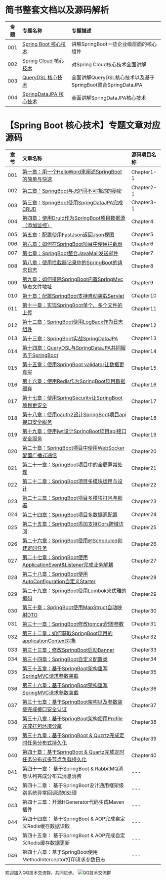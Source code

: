 ﻿# 简书整套文档以及源码解析

|专题		| 专题名称     															|专题描述	 |
|:-----:	| :---------------------------------------------------------------------|:-----------|
|001		| [Spring Boot 核心技术](http://www.jianshu.com/c/3f69deddbed3)			|讲解SpringBoot一些企业级层面的核心组件|
|002		| [Spring Cloud 核心技术](http://www.jianshu.com/c/1faac22666e7)		|对Spring Cloud核心技术全面讲解|
|003		| [QueryDSL 核心技术](http://www.jianshu.com/c/ab4789177827)			|全面讲解QueryDSL核心技术以及基于SpringBoot整合SpringDataJPA|
|004		| [SpringDataJPA 核心技术](http://www.jianshu.com/c/f1b269bb2fd6)		|全面讲解SpringDataJPA核心技术|


# 【Spring Boot 核心技术】专题文章对应源码

|章节		| 文章名称     															|源码项目名称|
|:-----:	| :---------------------------------------------------------------------|:-----------|
|001		|[第一章：用一个HelloWord来阐述SpringBoot的简单与快速](http://www.jianshu.com/p/2a37c26d1928)					|Chapter1-1  |
|002		|[第二章：SpringBoot与JSP间不可描述的秘密](http://www.jianshu.com/p/90a84c814d0c)					|Chapter2-1  |
|003		|[第三章：SpringBoot使用SpringDataJPA完成CRUD](http://www.jianshu.com/p/b6932740f3c0)					|Chapter3-1  |
|004		|[第四章：使用Druid作为SpringBoot项目数据源（添加监控）](http://www.jianshu.com/p/e84e2709f383)					|Chapter4  |
|005		|[第五章：配置使用FastJson返回Json视图](http://www.jianshu.com/p/14df78573cb2)					|Chapter5  |
|006		|[第六章：如何在SpringBoot项目中使用拦截器](http://www.jianshu.com/p/f69b21731b41)					|Chapter6  |
|007		|[第七章：SpringBoot整合JavaMail发送邮件](http://www.jianshu.com/p/0991f0841b0a)					|Chapter7  |
|008		|[第八章：使用拦截器记录你的SpringBoot的请求日志](http://www.jianshu.com/p/890c23a1b3d7)					|Chapter8  |
|009		|[第九章：如何排除SpringBoot内置SpringMvc静态文件地址](http://www.jianshu.com/p/c6ab1081fd5f)					|Chapter9  |
|010		|[第十章：配置SpringBoot支持自动装载Servlet](http://www.jianshu.com/p/2973bdd083ef)					|Chapter10  |
|011		|[第十一章：实现SpringBoot单个、多个文件的上传](http://www.jianshu.com/p/7903b6ebe47f)					|Chapter11  |
|012		|[第十二章：SpringBoot使用LogBack作为日志组件](http://www.jianshu.com/p/06b6574943df)					|Chapter12  |
|013		|[第十三章：SpringBoot实战SpringDataJPA](http://www.jianshu.com/p/9d5bf0e4943f)					|Chapter13  |
|014		|[第十四章：QueryDSL与SpringDataJPA共同服务于SpringBoot](http://www.jianshu.com/p/7379173e1970)					|Chapter14  |
|015		|[第十五章：使用SpringBoot validator让数据更真实](http://www.jianshu.com/p/e111d3fbc583)					|Chapter15  |
|016		|[第十六章：使用Redis作为SpringBoot项目数据缓存](http://www.jianshu.com/p/5a70b13a4fa7)					|Chapter16  |
|017		|[第十七章：使用SpringSecurity让SpringBoot项目更安全](http://www.jianshu.com/p/c3b49d0a490b)					|Chapter17  |
|018		|[第十八章：使用oauth2设计SpringBoot项目api接口安全服务](http://www.jianshu.com/p/ded9dc32f550)					|Chapter18  |
|019		|[第十九章：使用jwt设计SpringBoot项目api接口安全服务](http://www.jianshu.com/p/2503cde90c55)					|Chapter19  |
|020		|[第二十章：SpringBoot项目中使用WebSocker配置广播式通信](http://www.jianshu.com/p/19cec6fbf422)					|Chapter20  |
|021		|[第二十一章：SpringBoot项目中的全局异常处理](http://www.jianshu.com/p/1c6207d8ee9d)					|Chapter21  |
|022		|[第二十二章：SpringBoot项目多模块运用与设计](http://www.jianshu.com/p/33809a23e91a)					|Chapter22  |
|023		|[第二十三章：SpringBoot项目多模块打包与部署](http://www.jianshu.com/p/37d083ce2063)					|Chapter23  |
|024		|[第二十四章：SpringBoot项目多数据源配置](http://www.jianshu.com/p/9f812e651319)					|Chapter24  |
|025		|[第二十五章：SpringBoot添加支持Cors跨域访问](http://www.jianshu.com/p/c6ea21b64f6e)					|Chapter25  |
|026		|[第二十六章：SpringBoot使用@Scheduled创建定时任务](http://www.jianshu.com/p/c7492aeb35a1)					|Chapter26  |
|027		|[第二十七章：SpringBoot使用ApplicationEvent&Listener完成业务解耦](http://www.jianshu.com/p/4359dd4b36a6)					|Chapter27  |
|028		|[第二十八章：SpringBoot使用AutoConfiguration自定义Starter](http://www.jianshu.com/p/188065e1137b)					|Chapter28  |
|029		|[第二十九章：SpringBoot使用Lombok来优雅的编码](http://www.jianshu.com/p/9bd6ce692ab1)					|Chapter29  |
|030		|[第三十章：SpringBoot使用MapStruct自动映射DTO](http://www.jianshu.com/p/3f20ca1a93b0)					|Chapter30  |
|031		|[第三十一章：SpringBoot修改tomcat配置参数](http://www.jianshu.com/p/a4bb58331107)					|Chapter31  |
|032		|[第三十二章：如何获取SpringBoot项目的applicationContext对象](http://www.jianshu.com/p/3cd2d4e73eb7)					|Chapter32  |
|033		|[第三十三章：修改SpringBoot启动Banner](http://www.jianshu.com/p/c1f7617c99aa)					|Chapter33  |
|034		|[第三十四章：SpringBoot自定义配置类](http://www.jianshu.com/p/2c2cdb80fe47)					|Chapter34  |
|035		|[第三十五章：基于SpringBoot架构重写SpringMVC请求参数装载](http://www.jianshu.com/p/d8f844711bf4)					|Chapter35  |
|036		|[第三十六章：基于SpringBoot架构重写SpringMVC请求参数装载](http://www.jianshu.com/p/24ebb66c25cb)					|Chapter36  |
|037		|[第三十七章：基于SpringBoot架构以及参数装载完成接口安全认证](http://www.jianshu.com/p/e22691d2ad90)					|Chapter37  |
|038		|[第三十八章：基于SpringBoot架构使用Profile完成打包环境分离](http://www.jianshu.com/p/23b4f882f397)					|Chapter38  |
|039		|[第三十九章：基于SpringBoot & Quzrtz完成定时任务分布式持久化](http://www.jianshu.com/p/d52d62fb2ac6)					|Chapter39  |
|040		|[第四十章：基于SpringBoot & Quartz完成定时任务分布式多节点负载持久化](http://www.jianshu.com/p/49133c107143)					|Chapter40  |
|041		|第四十一章： 基于SpringBoot & RabbitMQ消息队列完成分布式消息消费					|---  |
|042		|第四十二章： 基于SpringBoot设计通用框架级别系统异常回调通知处理					|---  |
|043		|第四十三章：开源HGenerator代码生成Maven插件					|---  |
|044		|第四十四章：  基于SpringBoot & AOP完成自定义Redis缓存数据读取					|---  |
|045		|第四十五章： 基于SpringBoot & AOP完成自定义Redis缓存数据更新 					|---  |
|046		|第四十六章：基于SpringBoot使用MethodInterceptor打印请求参数日志					|---  |


欢迎加入QQ技术交流群，共同进步。
![](http://upload-images.jianshu.io/upload_images/4461954-d80b777ca38632ba.png?imageMogr2/auto-orient/strip%7CimageView2/2/w/1240)QQ技术交流群




